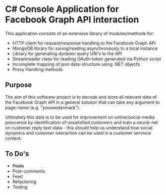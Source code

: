 # C\# Console Application for Facebook Graph API interaction
This application consists of an extensive library of modules/methods for:

* HTTP client for request/response handling to the Facebook Graph API
* MongoDB library for saving/reading asynchronously to a local instance
* Library for generating dynamic query URI's to the API
* Streamreader class for reading OAuth-token generated via Python script
* Incomplete mapping of json data-structure using .NET objects
* Proxy Handling methods

## Purpose
The aim of this software-project is to decode and store all relevant data of the Facebook Graph API in a general solution that can take any argument to page-name (e.g. "youseedanmark"). 

Ultimately this data is to be used for improvement on online/social-media prescence by identification of unsatisfied customers and train a neural-net on customer reply text-data - this should help us understand how social dynamics and customer interaction can be used in a customer servivce context.

## To Do's

* ~~Posts~~ 
* Post-comments
* Feed
* Refactoring
* Testing


